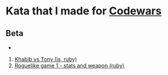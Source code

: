 # Kata that I made for [Codewars](https://www.codewars.com/)

## Beta
-
1. [Khabib vs Tony (js, ruby)](https://www.codewars.com/kata/6506dfecaa1d5d000f791c45)
2. [Roguelike game 1 - stats and weapon (ruby)](https://www.codewars.com/kata/651bfcbd409ea1001ef2c3cb)

